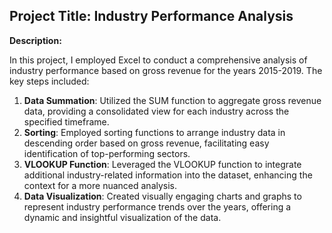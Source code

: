 ## Project Title: Industry Performance Analysis

**Description:**

In this project, I employed Excel to conduct a comprehensive analysis of industry performance based on gross revenue for the years 2015-2019. The key steps included:

1. **Data Summation**: Utilized the SUM function to aggregate gross revenue data, providing a consolidated view for each industry across the specified timeframe.
2. **Sorting**: Employed sorting functions to arrange industry data in descending order based on gross revenue, facilitating easy identification of top-performing sectors.
3. **VLOOKUP Function**: Leveraged the VLOOKUP function to integrate additional industry-related information into the dataset, enhancing the context for a more nuanced analysis.
4. **Data Visualization**: Created visually engaging charts and graphs to represent industry performance trends over the years, offering a dynamic and insightful visualization of the data.

